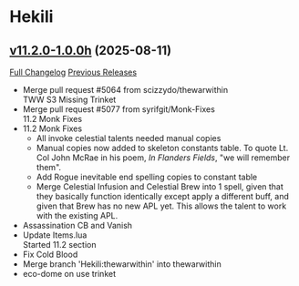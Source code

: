 # Hekili

## [v11.2.0-1.0.0h](https://github.com/Hekili/hekili/tree/v11.2.0-1.0.0h) (2025-08-11)
[Full Changelog](https://github.com/Hekili/hekili/compare/v11.2.0-1.0.0g...v11.2.0-1.0.0h) [Previous Releases](https://github.com/Hekili/hekili/releases)

- Merge pull request #5064 from scizzydo/thewarwithin  
    TWW S3 Missing Trinket  
- Merge pull request #5077 from syrifgit/Monk-Fixes  
    11.2 Monk Fixes  
- 11.2 Monk Fixes  
    - All invoke celestial talents needed manual copies  
    - Manual copies now added to skeleton constants table. To quote Lt. Col John McRae in his poem, *In Flanders Fields*, "we will remember them".  
    - Add Rogue inevitable end spelling copies to constant table  
    - Merge Celestial Infusion and Celestial Brew into 1 spell, given that they basically function identically except apply a different buff, and given that Brew has no new APL yet. This allows the talent to work with the existing APL.  
- Assassination CB and Vanish  
- Update Items.lua  
    Started 11.2 section  
- Fix Cold Blood  
- Merge branch 'Hekili:thewarwithin' into thewarwithin  
- eco-dome on use trinket  